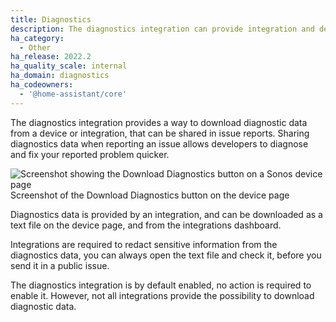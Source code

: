 ```yaml
---
title: Diagnostics
description: The diagnostics integration can provide integration and device information for debugging purposes.
ha_category:
  - Other
ha_release: 2022.2
ha_quality_scale: internal
ha_domain: diagnostics
ha_codeowners:
  - '@home-assistant/core'
---
```


The diagnostics integration provides a way to download diagnostic data from
a device or integration, that can be shared in issue reports. Sharing
diagnostics data when reporting an issue allows developers to diagnose 
and fix your reported problem quicker.

<p class='img'>
<img class="no-shadow" src='/images/blog/2022-02/diagnostics.png' alt='Screenshot showing the Download Diagnostics button on a Sonos device page'>
Screenshot of the Download Diagnostics button on the device page
</p>

Diagnostics data is provided by an integration, and can be downloaded
as a text file on the device page, and from the integrations dashboard.

Integrations are required to redact sensitive information from the diagnostics
data, you can always open the text file and check it, before you send
it in a public issue.

The diagnostics integration is by default enabled, no action is required to
enable it. However, not all integrations provide the possibility to download
diagnostic data.
